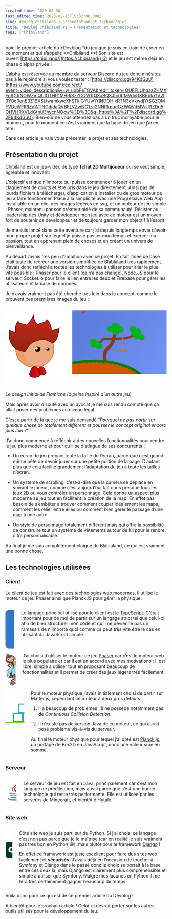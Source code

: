 ```yaml
---
created_time: 2020-08-30
last_edited_time: 2023-02-15T19:32:00.000Z
slug: devlog-chibiland-1-presentation-et-technologies
title: "Devlog Chibiland #1 — Présentation et technologies"
tags: ["Chibiland"]
---
```

Voici le premier article du *Devblog *du jeu que je suis en train de créer en ce moment et qui s’appelle **Chibiland **! Son site est ouvert [https://chibi.land/](https://chibi.land/) 😮 et le jeu est même déjà en phase d’alpha privée !

L’alpha est réservée au membre du serveur Discord du jeu donc n’hésitez pas à le rejoindre si vous voulez tester : [https://discord.gg/94KdGuU](https://www.youtube.com/redirect?event=video_description&v=w_uobFeTOVA&redir_token=QUFFLUhqazZHMXFpRGRNOWZmQUlOTHR1MHRjSzZCQW1fQXxBQ3Jtc0ttMVdvRXB6bkx1V2t3Y0c3enE3Z1BXSjJwamkwcXhSTklGYUw1YjNDOHIxRTN3cVkwdjYtSGZOMFVDeWFIRlZuWTNGdjdaQVBFLVZwNG1zc2NNRkpudGZWQVdMWUl1ZDg5OHVHRXVLdGtnU3hycnNOcw%3D%3D&q=https%3A%2F%2Fdiscord.gg%2F94KdGuU). Bien-sûr ne vous attendez pas à un truc incroyable pour le moment, pour le moment ce n’est vraiment que la base du jeu que j’ai en tête.

Dans cet article je vais vous présenter le projet et ses technologies.

<TableOfContents data={props}/>

## Présentation du projet

Chibiland est un jeu-vidéo de type **Tchat 2D Multijoueur** qui se veut simple, agréable et innovant.

L’objectif est que n’importe qui puisse commencer à jouer en un claquement de doigts et être pris dans le jeu directement. Ainsi pas de lourds fichiers à télécharger, d’application à installer ou de gros moteur de jeu à faire fonctionner. Place à la simplicité avec une Progressive Web App installable en un clic, des images légères en svg, et un moteur de jeu simple : Phaser, maintenu par son créateur aidé de sa communauté. Résister au leadership des Unity et développer mon jeu avec ce moteur est un moyen fort de soutenir ce développeur et de toujours garder mon objectif à l’esprit.

Je me suis lancé dans cette aventure car j’ai depuis longtemps envie d’avoir mon propre projet sur lequel je puisse passer mon temps et exercer ma passion, tout en apprenant plein de choses et en créant un univers de bienveillance.

Au départ j’avais très peu d’ambition avec ce projet. En fait l’idée de base était juste de recréer une version simplifiée de Blablaland très rapidement. J’avais donc réfléchi à toutes les technologies à utiliser pour aller le plus vite possible : Phaser pour le client (ça n’a pas changé), Node.JS pour le serveur, Socket.io pour faire le lien entre les deux et Firebase pour gérer les utilisateurs et la base de données.

Je n’avais vraiment pas été cherché très loin dans le concept, comme le prouvent ces premières images du jeu :



<div class="columns">
<div class="column">

![image](./images/165df215-8f5b-440c-b545-018507f10991.png)

</div>
<div class="column">

![image](./images/18ecb357-77f9-452b-abf7-80277af5b975.gif)

</div>
</div>

*Le design initial de Flamiche (à peine inspiré d’un autre jeu*)

Mais après avoir discuté avec un avocat je me suis rendu compte que ça allait poser des problèmes au niveau légal.

C’est à partir de là que je me suis demandé “*Pourquoi ne pas partir sur quelque chose de totalement différent et pousser le concept original encore plus loin ?*“

J’ai donc commencé à réfléchir à des nouvelles fonctionnalités pour rendre le jeu plus moderne et pour qu’il se distingue de ses concurrents :

* Un écran de jeu prenant toute la taille de l’écran, parce que c’est quand-même bête de devoir jouer sur une petite portion de la page. D’autant plus que cela facilite grandement l’adaptation du jeu à toute les tailles d’écran.

* Un système de scrolling, c’est-à-dire que la caméra se déplace en suivant le joueur, comme c’est aujourd’hui fait dans presque tous les jeux 2D où vous contrôler un personnage. Cela donne un aspect plus moderne au jeu tout en facilitant la création de la map. En effet pas besoin de s’embêter à trouver comment couper idéalement les maps, comment les relier entre elles ou comment bien gérer le passage d’une map à une autre.

* Un style de personnage totalement différent mais qui offre la possibilité de construire tout un système de vêtements autour de lui pour le rendre ultra personnalisable.

Au final je me suis complètement éloigné de Blablaland, ce qui est vraiment une bonne chose.

## Les technologies utilisées

### Client

Le client de jeu est fait avec des technologies web modernes, il utilise le moteur de jeu Phaser ainsi que PlanckJS pour gérer la physique.

<div class="columns">
<div class="column column-icon">

<div class="notion-image" style="width: 120px; height: 120px;">

![image](./images/c34b4b75-acee-414c-af61-95b7dd1aad6e.png)
</div>

</div>
<div class="column">

Le langage principal utilisé pour le client est le [TypeScript](https://www.typescriptlang.org/). C’était important pour de moi de partir sur un langage strict tel que celui-ci afin de bien structurer mon code et qu’il ne devienne pas un ramassis de n’importe quoi comme ça peut très vite être le cas en utilisant du JavaScript simple.

</div>
</div>

<div class="columns">
<div class="column column-icon">

<div class="notion-image" style="width: 120px; height: 103px;">

![image](./images/9677a4b7-70cd-4563-a45e-52e8fce1144c.png)
</div>

</div>
<div class="column">

J’ai choisi d’utiliser le moteur de jeu [Phaser](https://phaser.io/) car c’est le moteur web le plus populaire et car il est en accord avec mes motivations ; Il est libre, simple à utiliser tout en proposant beaucoup de fonctionnalités et il permet de créer des jeux légers très facilement.

</div>
</div>

<div class="columns">
<div class="column column-icon">

<div class="notion-image" style="width: 120px; height: 103px;">

![image](./images/5c4f20a4-24d0-43fb-bee4-1857d7d58e83.png)
</div>

</div>
<div class="column">

Pour le moteur physique j’avais initialement choisi de partir sur Matter.js, cependant ce moteur a deux gros défauts :

1. Il a beaucoup de problèmes ; il ne possède notamment pas de *Continuous Collision Detection*.

1. Il n’existe pas de version Java de ce moteur, ce qui aurait posé problème vis-à-vis du serveur.

Au final le moteur physique pour lequel j’ai opté est [Planck.js](https://piqnt.com/planck.js/), un portage de Box2D en JavaScript, donc une valeur sûre en somme.

</div>
</div>

### Serveur

<div class="columns">
<div class="column column-icon">

<div class="notion-image" style="width: 120px; height: 69px;">

![image](./images/c3bb3811-b045-41d5-bfe5-3f19e2e943f2.png)
</div>

</div>
<div class="column">

Le serveur de jeu est fait en Java, principalement car c’est mon langage de prédilection, mais aussi parce que c’est une bonne technologie qui reste très performante. Elle est utilisée par les serveurs de Minecraft, et bientôt d’Hytale.

</div>
</div>

### Site web

<div class="columns">
<div class="column column-icon">

<div class="notion-image" style="width: 120px; height: 120px;">

![image](./images/86dd9367-70b4-424f-bdb3-95fff40906b6.png)
</div>

</div>
<div class="column">

Côté site web je suis parti sur du Python. Si j’ai choisi ce langage c’est non pas parce que je le maîtrise (car en réalité je suis vraiment pas très bon en Python 😅), mais plutôt pour le framework [Django](https://www.djangoproject.com/) !

En effet ce framework est juste excellent pour faire des sites web facilement et **sécurisés**. J’avais déjà eu l’occasion de toucher à Symfony et Django dans le passé donc le choix se portait à la base entre ces deux là, mais Django est clairement plus compréhensible et simple à utiliser que Symfony. Malgré mes lacunes en Python il me fera très certainement gagner beaucoup de temps.

</div>
</div>

Voilà donc pour ce qui est de ce premier article du Devblog !

A bientôt pour le prochain article ! Celui-ci devrait porter sur les autres outils utilisés pour le développement du jeu.
